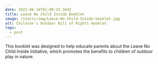 ```yaml
---
date: 2022-06-16T01:09:23.344Z
title: Leave No Child Inside Booklet
image: /static/img/Leave-No-Child-Inside-booklet.jpg
alt: Children's Outdoor Bill of Rights booklet
tags:
  - post
---
```

This booklet was designed to help educate parents about the Leave No Child Inside Initiative, which promotes the benefits to children of outdoor play in nature.